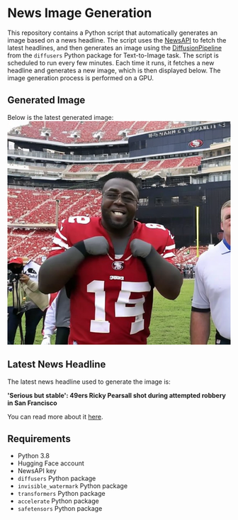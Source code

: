 # News Image Generation
This repository contains a Python script that automatically generates an image based on a news headline. The script uses the [NewsAPI](https://newsapi.org/) to fetch the latest headlines, and then generates an image using the [DiffusionPipeline](https://github.com/huggingface/diffusers) from the `diffusers` Python package for Text-to-Image task.
The script is scheduled to run every few minutes. Each time it runs, it fetches a new headline and generates a new image, which is then displayed below. The image generation process is performed on a GPU.

## Generated Image
Below is the latest generated image:
![Generated Image](image.png)

## Latest News Headline
The latest news headline used to generate the image is:

**'Serious but stable': 49ers Ricky Pearsall shot during attempted robbery in San Francisco**

You can read more about it [here](https://news.google.com/rss/articles/CBMiqwFBVV95cUxNOXNNVFgtSUpxaWc1ai1Ta09UeTc3S055LUE3SUJhOG9vQTd6WHhEZ19mdU9uQVBBNmZsajVSX200TnlfUE5MZEZFeF9jUGxuY0ZxWkNtUFJWbGpKUDNxbVVRdHdaSXZma2tiVnoxcmktU2Myd012YVE0OHNHaDNrVVJ3RzBTX3Q0NHVhRlJnNE1BU1NoWnRBeW94eHcySmd6OFoxdmVYbTQzLVU?oc=5).

## Requirements
- Python 3.8
- Hugging Face account
- NewsAPI key
- `diffusers` Python package
- `invisible_watermark` Python package
- `transformers` Python package
- `accelerate` Python package
- `safetensors` Python package

